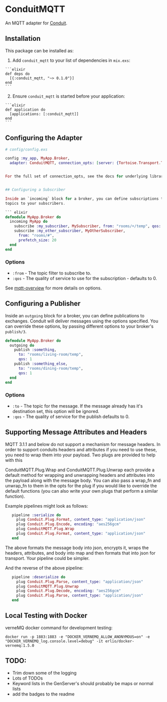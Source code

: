 # ConduitMQTT

An MQTT adapter for [Conduit](https://github.com/conduitframework/conduit).

## Installation

This package can be installed as:

  1. Add `conduit_mqtt` to your list of dependencies in `mix.exs`:

    ```elixir
    def deps do
      [{:conduit_mqtt, "~> 0.1.0"}]
    end
    ```

  2. Ensure `conduit_mqtt` is started before your application:

    ```elixir
    def application do
      [applications: [:conduit_mqtt]]
    end
    ```

## Configuring the Adapter

```elixir
# config/config.exs

config :my_app, MyApp.Broker,
  adapter: ConduitMQTT, connection_opts: [server: {Tortoise.Transport.Tcp, host: 'localhost', port: 1883}]  #TODO TEST THIS GETS INTO ADAPTER OPTS?


For the full set of connection_opts, see the docs for underlying library [Tortiose](https://hexdocs.pm/tortoise/connecting_to_a_mqtt_broker.html#connection-handler).


## Configuring a Subscriber

Inside an `incoming` block for a broker, you can define subscriptions to queues. Conduit will route messages on those
topics to your subscribers.

``` elixir
defmodule MyApp.Broker do
  incoming MyApp do
    subscribe :my_subscriber, MySubscriber, from: "rooms/+/temp", qos: 1
    subscribe :my_other_subscriber, MyOtherSubscriber,
      from: "rooms/#",
      prefetch_size: 20
  end
end
```

### Options

* `:from` - The topic filter to subscribe to.
* `:qos` - The quality of service to use for the subscription - defaults to 0.

See [mqtt-overview](https://hexdocs.pm/tortoise/introduction.html#mqtt-overview) for more details on options.

## Configuring a Publisher

Inside an `outgoing` block for a broker, you can define publications to exchanges. Conduit will deliver messages using the
options specified. You can override these options, by passing different options to your broker's `publish/3`.

``` elixir
defmodule MyApp.Broker do
  outgoing do
    publish :something,
      to: "rooms/living-room/temp",
      qos: 1
    publish :something_else,
      to: "rooms/dining-room/temp",
      qos: 1
  end
end
```

### Options

* `:to` - The topic for the message. If the message already has it's destination set, this option will be ignored.
* `:qos` - The quality of service for the publish defaults to 0.


## Supporting Message Attributes and Headers

MQTT 3.1.1 and below do not support a mechanism for message headers.  In order to support conduits headers and attributes 
if you need to use these, you need to wrap them into your payload.  Two plugs are provided to help with this

ConduitMQTT.Plug.Wrap and ConduitMQTT.Plug.Unwrap each provide a default method for wrapping and unwrapping headers and
attributes into the payload along with the message body.  You can also pass a wrap_fn and unwrap_fn to them in the opts
for the plug if you would like to override the default functions (you can also write your own plugs that perform a 
similar function).

Example pipelines might look as follows:

```elixir
   pipeline :serialize do
     plug Conduit.Plug.Format, content_type: "application/json"
     plug Conduit.Plug.Encode, encoding: "aes256gcm"
     plug ConduitMQTT.Plug.Wrap 
     plug Conduit.Plug.Format, content_type: "application/json"
   end
```
The above formats the message body into json, encrypts it, wraps the headers, attributes, and body into map and then 
formats that into json for transport. Your pipeline could be simpler.

And the reverse of the above pipeline: 

```elixir
   pipeline :deserialize do
     plug Conduit.Plug.Parse, content_type: "application/json"
     plug ConduitMQTT.Plug.Unwrap
     plug Conduit.Plug.Decode, encoding: "aes256gcm" 
     plug Conduit.Plug.Parse, content_type: "application/json"
   end
```

## Local Testing with Docker

verneMQ  docker command for development testing:
```
docker run -p 1883:1883 -e "DOCKER_VERNEMQ_ALLOW_ANONYMOUS=on" -e "DOCKER_VERNEMQ_log.console.level=debug" -it erlio/docker-vernemq:1.5.0
```
## TODO:
- Trim down some of the logging
- Lots of TODOs
- Keyword lists in the GenServer's should probably be maps or normal lists
- add the badges to the readme
